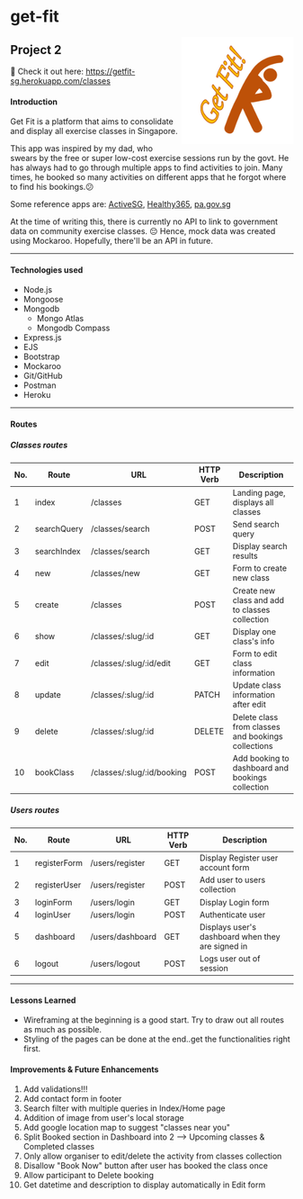 # get-fit

<img src="https://github.com/imanonion/get-fit/blob/cb7d0e273cf7772e427a841d91343ff1fe5f584f/public/getfit_logo.png" align="right" alt="Get Fit logo" width="200" height="191">

## Project 2

 💪  Check it out here: https://getfit-sg.herokuapp.com/classes

#### Introduction
Get Fit is a platform that aims to consolidate and display all exercise classes in Singapore. 

This app was inspired by my dad, who swears by the free or super low-cost exercise sessions run by the govt. He has always had to go through multiple apps to find activities to join. Many times, he booked so many activities on different apps that he forgot where to find his bookings.😕 

Some reference apps are: [ActiveSG](https://www.myactivesg.com "ActiveSG"), [Healthy365](https://www.activate.sg/healthy-365-app "Healthy365"), [pa.gov.sg](https://www.pa.gov.sg "PA")

At the time of writing this, there is currently no API to link to government data on community exercise classes. 😔 Hence, mock data was created using Mockaroo. Hopefully, there'll be an API in future. 

_________________________

#### Technologies used
- Node.js
- Mongoose
- Mongodb
    - Mongo Atlas
    - Mongodb Compass
- Express.js
- EJS
- Bootstrap
- Mockaroo
- Git/GitHub
- Postman
- Heroku

_________________________

#### Routes
##### Classes routes
| No. |Route      |URL                       |HTTP Verb|Description                                       |
|-----|-----------|--------------------------|---------|--------------------------------------------------|
| 1   |index      |/classes                  |GET      |Landing page, displays all classes                |
| 2   |searchQuery|/classes/search           |POST     |Send search query                                 |
| 3   |searchIndex|/classes/search           |GET      |Display search results                            |
| 4   |new        |/classes/new              |GET      |Form to create new class                          |
| 5   |create     |/classes                  |POST     |Create new class and add to classes collection    |
| 6   |show       |/classes/:slug/:id        |GET      |Display one class's info                          |
| 7   |edit       |/classes/:slug/:id/edit   |GET      |Form to edit class information                    |
| 8   |update     |/classes/:slug/:id        |PATCH    |Update class information after edit               |
| 9   |delete     |/classes/:slug/:id        |DELETE   |Delete class from classes and bookings collections|
| 10  |bookClass  |/classes/:slug/:id/booking|POST     |Add booking to dashboard and bookings collection  |

##### Users routes
| No. |Route       |URL             |HTTP Verb|Description                                      |
|-----|------------|----------------|---------|-------------------------------------------------|
| 1   |registerForm|/users/register |GET      |Display Register user account form               |
| 2   |registerUser|/users/register |POST     |Add user to users collection                     |
| 3   |loginForm   |/users/login    |GET      |Display Login form                               |
| 4   |loginUser   |/users/login    |POST     |Authenticate user                                |
| 5   |dashboard   |/users/dashboard|GET      |Displays user's dashboard when they are signed in|
| 6   |logout      |/users/logout   |POST     |Logs user out of session                         |

_________________________

#### Lessons Learned
- Wireframing at the beginning is a good start. Try to draw out all routes as much as possible. 
- Styling of the pages can be done at the end..get the functionalities right first.

#### Improvements & Future Enhancements
1. Add validations!!!
2. Add contact form in footer
3. Search filter with multiple queries in Index/Home page
4. Addition of image from user's local storage
5. Add google location map to suggest "classes near you"
6. Split Booked section in Dashboard into 2 --> Upcoming classes & Completed classes
7. Only  allow organiser to edit/delete the activity from classes collection
8. Disallow "Book Now" button after user has booked the class once
9. Allow participant to Delete booking
10. Get datetime and description to display automatically in Edit form
